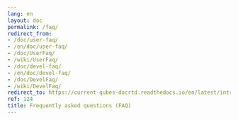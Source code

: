 ```yaml
---
lang: en
layout: doc
permalink: /faq/
redirect_from:
- /doc/user-faq/
- /en/doc/user-faq/
- /doc/UserFaq/
- /wiki/UserFaq/
- /doc/devel-faq/
- /en/doc/devel-faq/
- /doc/DevelFaq/
- /wiki/DevelFaq/
redirect_to: https://current-qubes-docrtd.readthedocs.io/en/latest/introduction/faq.html
ref: 124
title: Frequently asked questions (FAQ)
---
```

